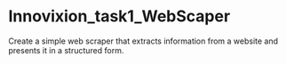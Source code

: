 # Innovixion_task1_WebScaper
Create a simple web scraper that extracts information from a website and presents it in a structured form.
